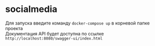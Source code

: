# socialmedia

Для запуска введите команду `docker-compose up` в корневой папке проекта  
Документация API будет доступна по ссылке `http://localhost:8080/swagger-ui/index.html`
